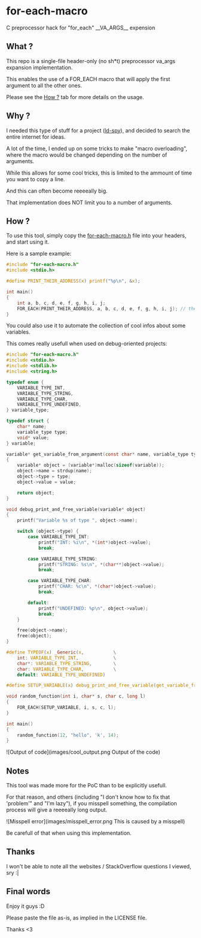 # for-each-macro

C preprocessor hack for "for_each" \_\_VA_ARGS__ expension

## What ?

This repo is a single-file header-only (no sh*t) preprocessor va_args expansion implementation.

This enables the use of a FOR_EACH macro that will apply the first argument to all the other ones.

Please see the [How ?](#how-) tab for more details on the usage.

## Why ?

I needed this type of stuff for a project ([ld-spy](https://github.com/Tech0ne/ld-spy/)), and decided to search the entire internet for ideas.

A lot of the time, I ended up on some tricks to make "macro overloading", where the macro would be changed depending on the number of arguments.

While this allows for some cool tricks, this is limited to the ammount of time you want to copy a line.

And this can often become reeeeally big.

That implementation does NOT limit you to a number of arguments.

## How ?

To use this tool, simply copy the [for-each-macro.h](https://github.com/Tech0ne/for-each-macro/blob/main/for-each-macro.h) file into your headers, and start using it.

Here is a sample example:

```c
#include "for-each-macro.h"
#include <stdio.h>

#define PRINT_THEIR_ADDRESS(x) printf("%p\n", &x);

int main()
{
    int a, b, c, d, e, f, g, h, i, j;
    FOR_EACH(PRINT_THEIR_ADDRESS, a, b, c, d, e, f, g, h, i, j); // the semicolon is not necessary here
}
```

You could also use it to automate the collection of cool infos about some variables.

This comes really usefull when used on debug-oriented projects:

```c
#include "for-each-macro.h"
#include <stdio.h>
#include <stdlib.h>
#include <string.h>

typedef enum {
    VARIABLE_TYPE_INT,
    VARIABLE_TYPE_STRING,
    VARIABLE_TYPE_CHAR,
    VARIABLE_TYPE_UNDEFINED,
} variable_type;

typedef struct {
    char* name;
    variable_type type;
    void* value;
} variable;

variable* get_variable_from_argument(const char* name, variable_type type, void* value)
{
    variable* object = (variable*)malloc(sizeof(variable));
    object->name = strdup(name);
    object->type = type;
    object->value = value;

    return object;
}

void debug_print_and_free_variable(variable* object)
{
    printf("Variable %s of type ", object->name);

    switch (object->type) {
        case VARIABLE_TYPE_INT:
            printf("INT: %i\n", *(int*)object->value);
            break;

        case VARIABLE_TYPE_STRING:
            printf("STRING: %s\n", *(char**)object->value);
            break;

        case VARIABLE_TYPE_CHAR:
            printf("CHAR: %c\n", *(char*)object->value);
            break;

        default:
            printf("UNDEFINED: %p\n", object->value);
            break;
    }

    free(object->name);
    free(object);
}

#define TYPEOF(x) _Generic(x,           \
    int: VARIABLE_TYPE_INT,             \
    char*: VARIABLE_TYPE_STRING,        \
    char: VARIABLE_TYPE_CHAR,           \
    default: VARIABLE_TYPE_UNDEFINED)

#define SETUP_VARIABLE(x) debug_print_and_free_variable(get_variable_from_argument(#x, TYPEOF(x), &x));

void random_function(int i, char* s, char c, long l)
{
    FOR_EACH(SETUP_VARIABLE, i, s, c, l);
}

int main()
{
    random_function(12, "hello", 'k', 14);
}
```

![Output of code](images/cool_output.png Output of the code)

## Notes

This tool was made more for the PoC than to be explicitly usefull.

For that reason, and others (including "I don't know how to fix that 'problem'" and "I'm lazy"), if you misspell something, the compilation process will give a reeeeally long output.

![Misspell error](images/misspell_error.png This is caused by a misspell)

Be carefull of that when using this implementation.

## Thanks

I won't be able to note all the websites / StackOverflow questions I viewed, sry :|

## Final words

Enjoy it guys :D

Please paste the file as-is, as implied in the LICENSE file.

Thanks <3
